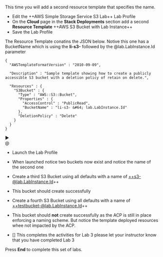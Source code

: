This time you will add a second resource template that specifies the name.

- Edit the ++AWS Simple Storage Service S3 Lab++ Lab Profile
- On the **Cloud** page in the **Stack Deployments** section add a second **Resource Template** ++AWS S3 Bucket with Lab Instance++
- Save the Lab Profile 

The Resource Template conatins the JSON below.  Notive this one has a BucketName which is using the **li-s3-** followed by the @lab.LabInstance.Id parameter

```AWSTemplate-nocopy
{
  "AWSTemplateFormatVersion" : "2010-09-09",

  "Description" : "Sample template showing how to create a publicly accessible S3 bucket with a deletion policy of retain on delete.",

  "Resources" : {
    "S3Bucket" : {
      "Type" : "AWS::S3::Bucket",
      "Properties" : {
        "AccessControl" : "PublicRead",
        "BucketName" : "li-s3- &#64; lab.LabInstance.Id"
      },
      "DeletionPolicy" : "Delete"
    }
  }
}
```
&#9658;     
&#64;

- Launch the Lab Profile
- When launched notice two buckets now exist and notice the name of the second one
- Create a third S3 Bucket using all defaults with a name of ++s3-@lab.LabInstance.Id++
- This bucket should create successfully
- Create a fourth S3 Bucket using all defaults with a name of ++testbucket-@lab.LabInstance.Id++
- This bucket should **not** create successfully as the ACP is still in place enforcing a naming scheme.  But notice the template deployed resources whee not impacted by the ACP.

- [] This completes the activities for Lab 3 please let your instructor know that you have completed Lab 3

Press **End** to complete this set of labs.
